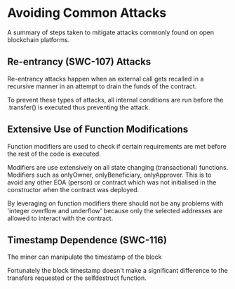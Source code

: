 # Avoiding Common Attacks
A summary of steps taken to mitigate attacks commonly found on open blockchain platforms.

## Re-entrancy (SWC-107) Attacks
Re-entrancy attacks happen when an external call gets recalled in a recursive manner in an attempt to drain the funds of the contract.

To prevent these types of attacks, all internal conditions are run before the .transfer() is executed thus preventing the attack.

## Extensive Use of Function Modifications
Function modifiers are used to check if certain requirements are met before the rest of the code is executed.

Modifiers are use extensively on all state changing (transactional) functions. Modifiers such as onlyOwner, onlyBeneficiary, onlyApprover. This is to avoid any other EOA (person) or contract which was not initialised in the constructor when the contract was deployed. 

By leveraging on function modifiers there should not be any problems with 'integer overflow and underflow' because only the selected addresses are allowed to interact with the contract.

## Timestamp Dependence (SWC-116)
The miner can manipulate the timestamp of the block

Fortunately the block timestamp doesn't make a significant difference to the transfers requested or the selfdestruct function.

